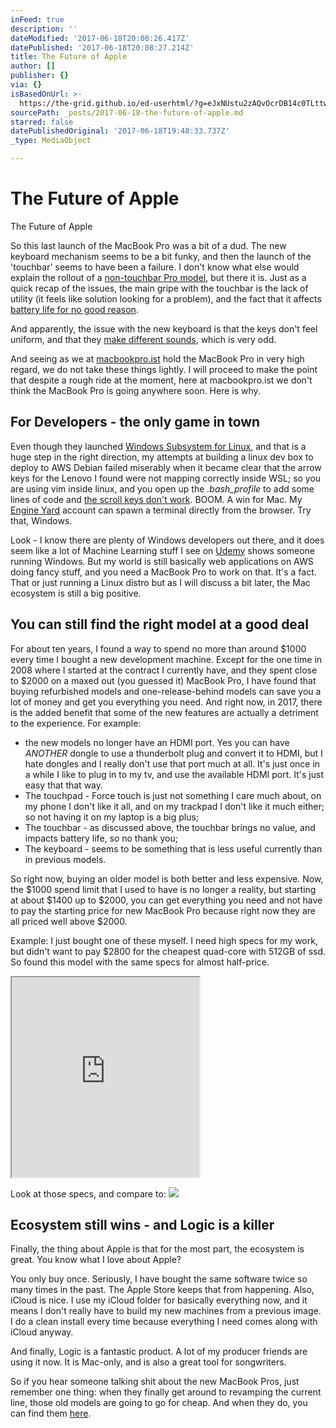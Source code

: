 ```yaml
---
inFeed: true
description: ''
dateModified: '2017-06-18T20:08:26.417Z'
datePublished: '2017-06-18T20:08:27.214Z'
title: The Future of Apple
author: []
publisher: {}
via: {}
isBasedOnUrl: >-
  https://the-grid.github.io/ed-userhtml/?g=eJxNUstu2zAQvOcrDB14c0TLttw4povmkj4QpICR9kgw5FIiTJEKuY7invIh7c_lS0LRDtA97c4uZwa73CjzPIl4tMDeXv8ivOBUWNO4tQSHEK7fXv9tLy42RgfRwXmwGIzCdj2raP9y3YJpWlxXi7EoJp0IjXF5gBX0oz4NZSDK4K01rmGF88Uk8z76oCCc2kGyoiyHOHXiUnTij3dToeIxInSX0ndlom4AY_n0eQfh2Uj4BSEa71hF6Yp-qipy7-D7js3IfQ9B4Ni6BfyivmJnyZ0Ie8CfVkhgDzsS_SGkTEgSQLMnzWPPRTSOo7FEKI7HHlgfvDpI5Mn0nmAQcp_cc6OYiK0VThk_rSjpMnOfmU--E2czqiedDHdpo-yG0tvq7mb14zcZheL_wCjwTbElpUJrWM2XVbXQs1mt54srvdRLoPSqVjWJrR_4eWcYDpAfct-Dizx5dzDwwTjlB6aFjUD6kNbEpbc-sHkOggbtB0RpXUtKHptzrXMU49nL0923mzJ9k-07nIrDQA
sourcePath: _posts/2017-06-18-the-future-of-apple.md
starred: false
datePublishedOriginal: '2017-06-18T19:48:33.737Z'
_type: MediaObject

---
```

# The Future of Apple

The Future of Apple

So this last launch of the MacBook Pro was a bit of a dud. The new keyboard mechanism seems to be a bit funky, and then the launch of the 'touchbar' seems to have been a failure. I don't know what else would explain the rollout of a [non-touchbar Pro model][0], but there it is. Just as a quick recap of the issues, the main gripe with the touchbar is the lack of utility (it feels like solution looking for a problem), and the fact that it affects [battery life for no good reason][1].

And apparently, the issue with the new keyboard is that the keys don't feel uniform, and that they [make different sounds][2], which is very odd.

And seeing as we at [macbookpro.ist][3] hold the MacBook Pro in very high regard, we do not take these things lightly. I will proceed to make the point that despite a rough ride at the moment, here at macbookpro.ist we don't think the MacBook Pro is going anywhere soon. Here is why.

## For Developers - the only game in town

Even though they launched [Windows Subsystem for Linux][4], and that is a huge step in the right direction, my attempts at building a linux dev box to deploy to AWS Debian failed miserably when it became clear that the arrow keys for the Lenovo I found were not mapping correctly inside WSL; so you are using vim inside linux, and you open up the _.bash\_profile_ to add some lines of code and [the scroll keys don't work][5]. BOOM. A win for Mac. My [Engine Yard][6] account can spawn a terminal directly from the browser. Try that, Windows.

Look - I know there are plenty of Windows developers out there, and it does seem like a lot of Machine Learning stuff I see on [Udemy][7] shows someone running Windows. But my world is still basically web applications on AWS doing fancy stuff, and you need a MacBook Pro to work on that. It's a fact. That or just running a Linux distro but as I will discuss a bit later, the Mac ecosystem is still a big positive.

## You can still find the right model at a good deal

For about ten years, I found a way to spend no more than around $1000 every time I bought a new development machine. Except for the one time in 2008 where I started at the contract I currently have, and they spent close to $2000 on a maxed out (you guessed it) MacBook Pro, I have found that buying refurbished models and one-release-behind models can save you a lot of money and get you everything you need. And right now, in 2017, there is the added benefit that some of the new features are actually a detriment to the experience. For example:

* the new models no longer have an HDMI port. Yes you can have _ANOTHER_ dongle to use a thunderbolt plug and convert it to HDMI, but I hate dongles and I really don't use that port much at all. It's just once in a while I like to plug in to my tv, and use the available HDMI port. It's just easy that that way.
* The touchpad - Force touch is just not something I care much about, on my phone I don't like it all, and on my trackpad I don't like it much either; so not having it on my laptop is a big plus;
* The touchbar - as discussed above, the touchbar brings no value, and impacts battery life, so no thank you;
* The keyboard - seems to be something that is less useful currently than in previous models.

So right now, buying an older model is both better and less expensive. Now, the $1000 spend limit that I used to have is no longer a reality, but starting at about $1400 up to $2000, you can get everything you need and not have to pay the starting price for new MacBook Pro because right now they are all priced well above $2000\.

Example: I just bought one of these myself. I need high specs for my work, but didn't want to pay $2800 for the cheapest quad-core with 512GB of ssd. So found this model with the same specs for almost half-price.

<iframe src="https://the-grid.github.io/ed-userhtml/?g=eJxtUsFu2zAMvecrDB90S60obeqmVobt0m3Y0AFBt2EXQZFoR4gsuRIzN_36yXayDcN4EMRH8j2KYoVyZyGLeLLAc9RZbzTu10tKu5f7DOEF59Kaxq0zBQ4h3OebWYVhU11SeT7m5puqQD3C_-CzytRBtr81JgHGBoE9mGaPa3Y9OHnWytAYdy6nF39KGoGogrfWuIbnzufZyLvzQUOYwkHxvCj6OHfySrby1bu51PEUEdor5dsiUTeAsXh-s4Xw0yj4CiEa7zij9JaWjJFHBx-3fEEeOwgSh9AD4Fv9HltLPstwAPxipQL-tCXRH0O6SUUC1Py5FrETMhon0FgitcBTB7wLXh8VitT0gWCQ6pC6F0ZzGfdWOm38nFHSjszdyDz1nTibQT3pjHCbps_fUfr9x8PTp_IbGYTi38Ag8EFztmMreiuvl3cl6IWmarlQC3rD7mpZljfpgXHve3GeGYYjjIXCd-CiSL076EVvnPY9r6WNQLqQxiSUtz7w5WgEDdoLROlqpSjZNWe_Hi39epasKqav_7Mb_1uZIq3TLJ3DIm5-AZeS32U" height="320" style=""></iframe>

Look at those specs, and compare to:
![](https://the-grid-user-content.s3-us-west-2.amazonaws.com/d674824e-7e4f-47f7-aff2-7ebf3791009e.png)

## Ecosystem still wins - and Logic is a killer

Finally, the thing about Apple is that for the most part, the ecosystem is great. You know what I love about Apple?

You only buy once. Seriously, I have bought the same software twice so many times in the past. The Apple Store keeps that from happening. Also, iCloud is nice. I use my iCloud folder for basically everything now, and it means I don't really have to build my new machines from a previous image. I do a clean install every time because everything I need comes along with iCloud anyway.

And finally, Logic is a fantastic product. A lot of my producer friends are using it now. It is Mac-only, and is also a great tool for songwriters.

So if you hear someone talking shit about the new MacBook Pros, just remember one thing: when they finally get around to revamping the current line, those old models are going to go for cheap. And when they do, you can find them [here][3].

[0]: https://9to5mac.com/2016/11/08/hands-on-late-2016-13-inch-macbook-pro-without-touch-bar-video/
[1]: https://www.jeffgeerling.com/blog/2017/i-returned-my-2016-macbook-pro-touch-bar
[2]: https://www.macrumors.com/2017/02/21/2016-macbook-pro-keyboard-issues/
[3]: http://macbookpro.ist/
[4]: https://blogs.msdn.microsoft.com/wsl/
[5]: https://github.com/Microsoft/BashOnWindows/issues/111
[6]: https://cloud.engineyard.com/
[7]: https://www.udemy.com/machinelearning/learn/v4/overview